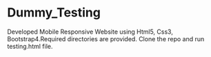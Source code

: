 # Dummy_Testing

Developed Mobile Responsive Website using Html5, Css3, Bootstrap4.Required directories are provided. Clone the repo and run testing.html file.
